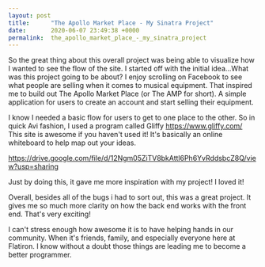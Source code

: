 ```yaml
---
layout: post
title:      "The Apollo Market Place - My Sinatra Project"
date:       2020-06-07 23:49:38 +0000
permalink:  the_apollo_market_place_-_my_sinatra_project
---
```



So the great thing about this overall project was being able to visualize how I wanted to see the flow of the site. I started off with the initial idea...What was this project going to be about? I enjoy scrolling on Facebook to see what people are selling when it comes to musical equipment. That inspired me to build out The Apollo Market Place (or The AMP for short). A simple application for users to create an account and start selling their equipment. 

I know I needed a basic flow for users to get to one place to the other. So in quick Avi fashion, I used a program called Gliffy https://www.gliffy.com/ This site is awesome if you haven't used it! It's basically an online whiteboard to help map out your ideas. 

https://drive.google.com/file/d/12Ngm05ZiTV8bkAttl6Ph6YvRddsbcZ8Q/view?usp=sharing

Just by doing this, it gave me more inspiration with my project! I loved it!

Overall, besides all of the bugs i had to sort out, this was a great project. It gives me so much more clarity on how the back end works with the front end. That's very exciting! 

I can't stress enough how awesome it is to have helping hands in our community. When it's friends, family, and especially everyone here at Flatiron. I know without a doubt those things are leading me to become a better programmer. 
